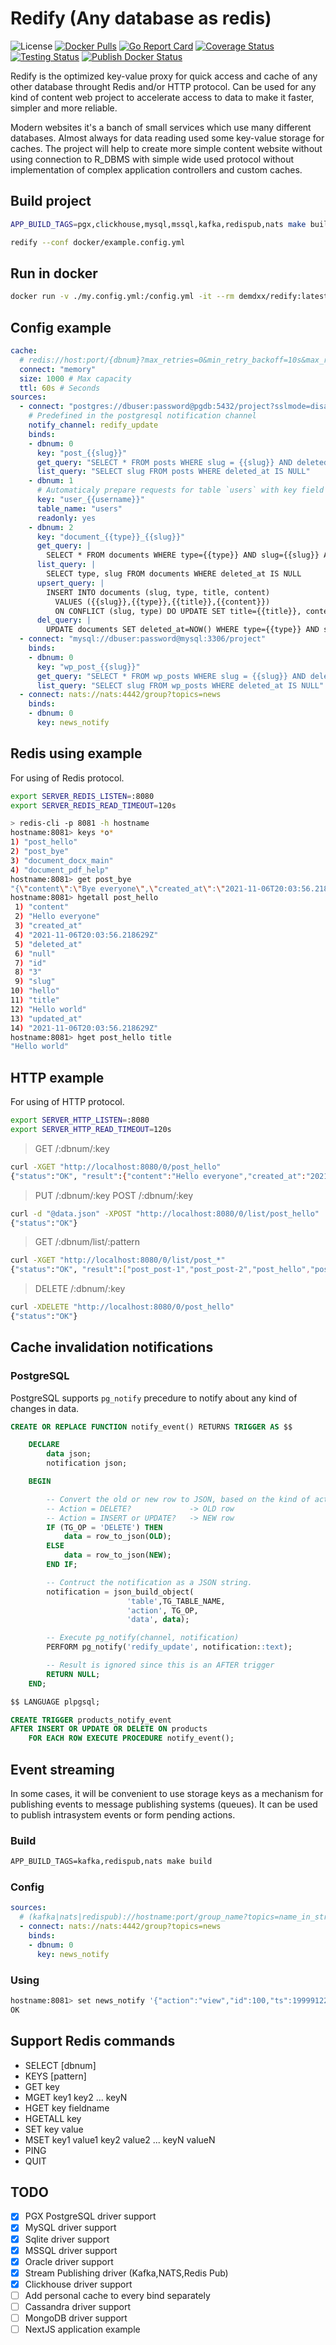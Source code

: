 # Redify (Any database as redis)

![License](https://img.shields.io/github/license/demdxx/redify)
[![Docker Pulls](https://img.shields.io/docker/pulls/demdxx/redify.svg?maxAge=604800)](https://hub.docker.com/r/demdxx/redify)
[![Go Report Card](https://goreportcard.com/badge/github.com/demdxx/redify)](https://goreportcard.com/report/github.com/demdxx/redify)
[![Coverage Status](https://coveralls.io/repos/github/demdxx/redify/badge.svg?branch=main)](https://coveralls.io/github/demdxx/redify?branch=main)
[![Testing Status](https://github.com/demdxx/redify/workflows/Tests/badge.svg)](https://github.com/demdxx/redify/actions?workflow=Tests)
[![Publish Docker Status](https://github.com/demdxx/redify/workflows/Publish/badge.svg)](https://github.com/demdxx/redify/actions?workflow=Publish)

Redify is the optimized key-value proxy for quick access and cache
of any other database throught Redis and/or HTTP protocol.
Can be used for any kind of content web project to accelerate access to data
to make it faster, simpler and more reliable.

Modern websites it's a banch of small services which use many different databases.
Almost always for data reading used some key-value storage for caches.
The project will help to create more simple content website without using connection
to R_DBMS with simple wide used protocol without implementation of complex
application controllers and custom caches.

## Build project

```sh
APP_BUILD_TAGS=pgx,clickhouse,mysql,mssql,kafka,redispub,nats make build
```

```sh
redify --conf docker/example.config.yml
```

## Run in docker

```sh
docker run -v ./my.config.yml:/config.yml -it --rm demdxx/redify:latest --conf /config.yml
```

## Config example

```yml
cache:
  # redis://host:port/{dbnum}?max_retries=0&min_retry_backoff=10s&max_retry_backoff=10s&dial_timeout=3s&read_timeout=3s&write_timeout=3s&pool_fifo=false&pool_size=10&min_idle_conns=60s&max_conn_age=60s&pool_timeout=300s&idle=100s&idle_check_frequency=3s&ttl=200s
  connect: "memory"
  size: 1000 # Max capacity
  ttl: 60s # Seconds
sources:
  - connect: "postgres://dbuser:password@pgdb:5432/project?sslmode=disable"
    # Predefined in the postgresql notification channel
    notify_channel: redify_update
    binds:
    - dbnum: 0
      key: "post_{{slug}}"
      get_query: "SELECT * FROM posts WHERE slug = {{slug}} AND deleted_at IS NULL LIMIT 1"
      list_query: "SELECT slug FROM posts WHERE deleted_at IS NULL"
    - dbnum: 1
      # Automaticaly prepare requests for table `users` with key field `username`
      key: "user_{{username}}"
      table_name: "users"
      readonly: yes
    - dbnum: 2
      key: "document_{{type}}_{{slug}}"
      get_query: |
        SELECT * FROM documents WHERE type={{type}} AND slug={{slug}} AND deleted_at IS NULL LIMIT 1
      list_query: |
        SELECT type, slug FROM documents WHERE deleted_at IS NULL
      upsert_query: |
        INSERT INTO documents (slug, type, title, content)
          VALUES ({{slug}},{{type}},{{title}},{{content}})
          ON CONFLICT (slug, type) DO UPDATE SET title={{title}}, content={{content}}, deleted_at=NULL
      del_query: |
        UPDATE documents SET deleted_at=NOW() WHERE type={{type}} AND slug={{slug}}
  - connect: "mysql://dbuser:password@mysql:3306/project"
    binds:
    - dbnum: 0
      key: "wp_post_{{slug}}"
      get_query: "SELECT * FROM wp_posts WHERE slug = {{slug}} AND deleted_at IS NULL LIMIT 1"
      list_query: "SELECT slug FROM wp_posts WHERE deleted_at IS NULL"
  - connect: nats://nats:4442/group?topics=news
    binds:
    - dbnum: 0
      key: news_notify
```

## Redis using example

For using of Redis protocol.

```sh
export SERVER_REDIS_LISTEN=:8080
export SERVER_REDIS_READ_TIMEOUT=120s
```

```sh
> redis-cli -p 8081 -h hostname
hostname:8081> keys *o*
1) "post_hello"
2) "post_bye"
3) "document_docx_main"
4) "document_pdf_help"
hostname:8081> get post_bye
"{\"content\":\"Bye everyone\",\"created_at\":\"2021-11-06T20:03:56.218629Z\",\"deleted_at\":null,\"id\":4,\"slug\":\"bye\",\"title\":\"Bye world\",\"updated_at\":\"2021-11-06T20:03:56.218629Z\"}"
hostname:8081> hgetall post_hello
 1) "content"
 2) "Hello everyone"
 3) "created_at"
 4) "2021-11-06T20:03:56.218629Z"
 5) "deleted_at"
 6) "null"
 7) "id"
 8) "3"
 9) "slug"
10) "hello"
11) "title"
12) "Hello world"
13) "updated_at"
14) "2021-11-06T20:03:56.218629Z"
hostname:8081> hget post_hello title
"Hello world"
```

## HTTP example

For using of HTTP protocol.

```sh
export SERVER_HTTP_LISTEN=:8080
export SERVER_HTTP_READ_TIMEOUT=120s
```

> GET /:dbnum/:key

```sh
curl -XGET "http://localhost:8080/0/post_hello"
{"status":"OK", "result":{"content":"Hello everyone","created_at":"2021-11-06T20:03:56.218629Z","deleted_at":null,"id":3,"slug":"hello","title":"Hello world","updated_at":"2021-11-06T20:03:56.218629Z"}}
```

> PUT /:dbnum/:key
> POST /:dbnum/:key

```sh
curl -d "@data.json" -XPOST "http://localhost:8080/0/list/post_hello"
{"status":"OK"}
```

> GET /:dbnum/list/:pattern

```sh
curl -XGET "http://localhost:8080/0/list/post_*"
{"status":"OK", "result":["post_post-1","post_post-2","post_hello","post_bye"]}
```

> DELETE /:dbnum/:key

```sh
curl -XDELETE "http://localhost:8080/0/post_hello"
{"status":"OK"}
```

## Cache invalidation notifications

### PostgreSQL

PostgreSQL supports `pg_notify` precedure to notify about any kind of changes in data.

```sql
CREATE OR REPLACE FUNCTION notify_event() RETURNS TRIGGER AS $$

    DECLARE
        data json;
        notification json;

    BEGIN

        -- Convert the old or new row to JSON, based on the kind of action.
        -- Action = DELETE?             -> OLD row
        -- Action = INSERT or UPDATE?   -> NEW row
        IF (TG_OP = 'DELETE') THEN
            data = row_to_json(OLD);
        ELSE
            data = row_to_json(NEW);
        END IF;

        -- Contruct the notification as a JSON string.
        notification = json_build_object(
                          'table',TG_TABLE_NAME,
                          'action', TG_OP,
                          'data', data);

        -- Execute pg_notify(channel, notification)
        PERFORM pg_notify('redify_update', notification::text);

        -- Result is ignored since this is an AFTER trigger
        RETURN NULL;
    END;

$$ LANGUAGE plpgsql;

CREATE TRIGGER products_notify_event
AFTER INSERT OR UPDATE OR DELETE ON products
    FOR EACH ROW EXECUTE PROCEDURE notify_event();
```

## Event streaming

In some cases, it will be convenient to use storage keys as a mechanism
for publishing events to message publishing systems (queues).
It can be used to publish intrasystem events or form pending actions.

### Build
```ss
APP_BUILD_TAGS=kafka,redispub,nats make build
```

### Config
```yaml
sources:
  # (kafka|nats|redispub)://hostname:port/group_name?topics=name_in_stream
  - connect: nats://nats:4442/group?topics=news
    binds:
    - dbnum: 0
      key: news_notify
```

### Using
```sh
hostname:8081> set news_notify '{"action":"view","id":100,"ts":199991229912}'
OK
```

## Support Redis commands

* SELECT \[dbnum\]
* KEYS \[pattern\]
* GET key
* MGET key1 key2 ... keyN
* HGET key fieldname
* HGETALL key
* SET key value
* MSET key1 value1 key2 value2 ... keyN valueN
* PING
* QUIT

## TODO

* [X] PGX PostgreSQL driver support
* [X] MySQL driver support
* [X] Sqlite driver support
* [X] MSSQL driver support
* [X] Oracle driver support
* [X] Stream Publishing driver (Kafka,NATS,Redis Pub)
* [X] Clickhouse driver support
* [ ] Add personal cache to every bind separately
* [ ] Cassandra driver support
* [ ] MongoDB driver support
* [ ] NextJS application example
